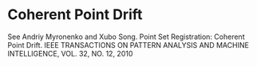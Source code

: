 # Coherent Point Drift

See Andriy Myronenko and Xubo Song. Point Set Registration: Coherent Point Drift. IEEE TRANSACTIONS ON PATTERN ANALYSIS AND MACHINE INTELLIGENCE, VOL. 32, NO. 12, 2010
